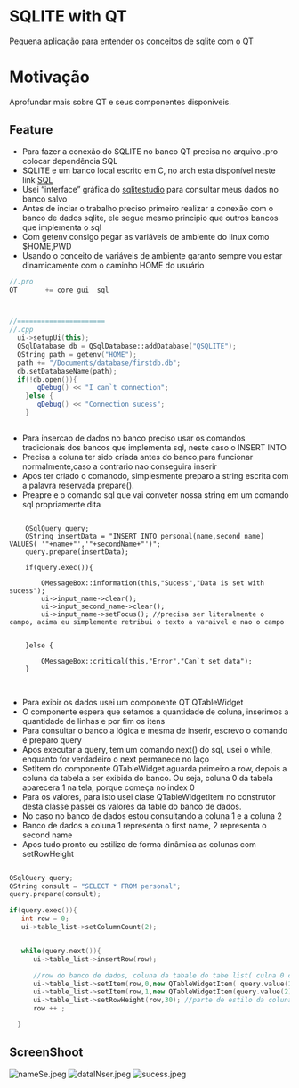# SQLITE with QT
Pequena aplicação para entender os conceitos de sqlite com o QT

# Motivação
Aprofundar mais sobre QT e seus componentes disponiveis.

## Feature
- Para fazer a conexão do SQLITE no banco QT precisa no arquivo  .pro  colocar  dependência  SQL
- SQLITE  e um banco local escrito em C, no arch esta disponível neste link [SQL](https://aur.archlinux.org/packages/sqlite2)
- Usei “interface” gráfica do [sqlitestudio](https://aur.archlinux.org/packages/sqlitestudio) para consultar meus dados no banco salvo
- Antes de inciar o trabalho preciso primeiro realizar a conexão com o banco de dados sqlite, ele segue mesmo principio que outros bancos que implementa o sql
- Com getenv consigo pegar as variáveis de ambiente do linux como $HOME,PWD
- Usando o conceito de variáveis de ambiente garanto sempre vou estar dinamicamente com o caminho HOME do usuário



``` c++
//.pro
QT       += core gui  sql



//======================
//.cpp
  ui->setupUi(this);
  QSqlDatabase db = QSqlDatabase::addDatabase("QSQLITE");
  QString path = getenv("HOME"); 
  path += "/Documents/database/firstdb.db";
  db.setDatabaseName(path);
  if(!db.open()){
       qDebug() << "I can`t connection";
    }else {
       qDebug() << "Connection sucess";
    }
```


## 
- Para insercao de dados no banco preciso usar os comandos tradicionais dos bancos que implementa sql, neste caso o INSERT INTO
- Precisa a coluna ter sido criada antes do banco,para  funcionar normalmente,caso a contrario nao conseguira inserir
- Apos ter criado o comanodo, simplesmente preparo a string escrita com a palavra reservada prepare(). 
- Preapre e o comando sql que vai conveter nossa string em um comando sql propriamente dita




``` c+=

    QSqlQuery query;
    QString insertData = "INSERT INTO personal(name,second_name)  VALUES( '"+name+"','"+secondName+"')";
    query.prepare(insertData);

    if(query.exec()){

        QMessageBox::information(this,"Sucess","Data is set with sucess");
        ui->input_name->clear();
        ui->input_second_name->clear();
        ui->input_name->setFocus(); //precisa ser literalmente o campo, acima eu simplemente retribui o texto a varaivel e nao o campo


    }else {

        QMessageBox::critical(this,"Error","Can`t set data");
    }


```

##

- Para exibir os dados usei um componente QT QTableWidget
- O componente espera que setamos a quantidade de coluna, inserimos a quantidade de linhas e por fim os itens
- Para consultar o banco a lógica e mesma de inserir, escrevo o comando é preparo  query
- Apos executar a query, tem um comando next() do sql, usei o while, enquanto for verdadeiro o next permanece no laço
- SetItem do componente QTableWidget aguarda primeiro a row, depois a coluna da tabela a ser exibida do banco. Ou seja, coluna 0 da tabela aparecera 1 na tela, porque começa no index 0
- Para os valores, para isto usei  clase QTableWidgetItem no construtor desta classe  passei os valores da table do banco de dados.
- No caso no banco de dados estou consultando a coluna 1 e a coluna 2
- Banco de dados a coluna 1 representa o first name, 2 representa o second name
- Apos tudo pronto eu estilizo de forma dinâmica as colunas com  setRowHeight

``` c++

QSqlQuery query;
QString consult = "SELECT * FROM personal"; 
query.prepare(consult);

if(query.exec()){
   int row = 0;
   ui->table_list->setColumnCount(2);


   while(query.next()){
      ui->table_list->insertRow(row);

      //row do banco de dados, coluna da tabale do tabe list( culna 0 corresponde a primerioa coluna 1 correponde ao 2 coluna), a classe  widget,value da couluna no banco(id,name ou second_name)
      ui->table_list->setItem(row,0,new QTableWidgetItem( query.value(1).toString()));
      ui->table_list->setItem(row,1,new QTableWidgetItem(query.value(2).toString()));
      ui->table_list->setRowHeight(row,30); //parte de estilo da coluna
      row ++ ;

  }

```

##

## ScreenShoot


![nameSe.jpeg](https://github.com/kenjimaeda54/sqlite-QT/blob/master/nameSe.jpeg)
![dataINser.jpeg](https://github.com/kenjimaeda54/sqlite-QT/blob/master/dataINser.jpeg)
![sucess.jpeg](https://github.com/kenjimaeda54/sqlite-QT/blob/master/sucess.jpeg)











